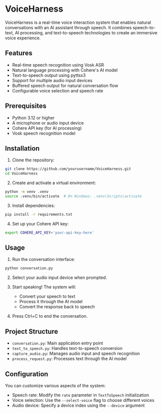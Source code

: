 # VoiceHarness

VoiceHarness is a real-time voice interaction system that enables natural conversations with an AI assistant through speech. It combines speech-to-text, AI processing, and text-to-speech technologies to create an immersive voice experience.

## Features

- Real-time speech recognition using Vosk ASR
- Natural language processing with Cohere's AI model
- Text-to-speech output using pyttsx3
- Support for multiple audio input devices
- Buffered speech output for natural conversation flow
- Configurable voice selection and speech rate

## Prerequisites

- Python 3.12 or higher
- A microphone or audio input device
- Cohere API key (for AI processing)
- Vosk speech recognition model

## Installation

1. Clone the repository:
```bash
git clone https://github.com/yourusername/VoiceHarness.git
cd VoiceHarness
```

2. Create and activate a virtual environment:
```bash
python -m venv .venv
source .venv/bin/activate  # On Windows: .venv\Scripts\activate
```

3. Install dependencies:
```bash
pip install -r requirements.txt
```

4. Set up your Cohere API key:
```bash
export COHERE_API_KEY='your-api-key-here'
```

## Usage

1. Run the conversation interface:
```bash
python conversation.py
```

2. Select your audio input device when prompted.

3. Start speaking! The system will:
   - Convert your speech to text
   - Process it through the AI model
   - Convert the response back to speech

4. Press Ctrl+C to end the conversation.

## Project Structure

- `conversation.py`: Main application entry point
- `text_to_speech.py`: Handles text-to-speech conversion
- `capture_audio.py`: Manages audio input and speech recognition
- `process_request.py`: Processes text through the AI model

## Configuration

You can customize various aspects of the system:

- Speech rate: Modify the `rate` parameter in `TextToSpeech` initialization
- Voice selection: Use the `--select-voice` flag to choose different voices
- Audio device: Specify a device index using the `--device` argument
